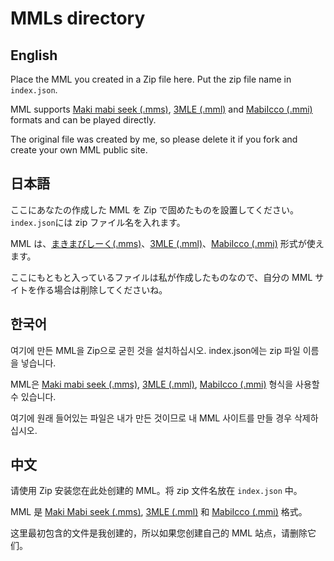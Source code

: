 # MMLs directory

## English

Place the MML you created in a Zip file here. Put the zip file name in `index.json`.

MML supports [Maki mabi seek (.mms)](https://web.archive.org/web/20190331144512/http://www.geocities.jp/makimabi/), [3MLE (.mml)](http://3ml.jp/) and [MabiIcco (.mmi)](https://github.com/fourthline/mmlTools) formats and can be played directly.

The original file was created by me, so please delete it if you fork and create your own MML public site.

## 日本語

ここにあなたの作成した MML を Zip で固めたものを設置してください。`index.json`には zip ファイル名を入れます。

MML は、[まきまびしーく(.mms)](https://web.archive.org/web/20190331144512/http://www.geocities.jp/makimabi/)、[3MLE (.mml)](http://3ml.jp/)、[MabiIcco (.mmi)](https://github.com/fourthline/mmlTools) 形式が使えます。

ここにもともと入っているファイルは私が作成したものなので、自分の MML サイトを作る場合は削除してくださいね。

## 한국어

여기에 만든 MML을 Zip으로 굳힌 것을 설치하십시오. index.json에는 zip 파일 이름을 넣습니다.

MML은 [Maki mabi seek (.mms)](https://web.archive.org/web/20190331144512/http://www.geocities.jp/makimabi/), [3MLE (.mml)](http://3ml.jp/), [MabiIcco (.mmi)](https://github.com/fourthline/mmlTools) 형식을 사용할 수 있습니다.

여기에 원래 들어있는 파일은 내가 만든 것이므로 내 MML 사이트를 만들 경우 삭제하십시오.

## 中文

请使用 Zip 安装您在此处创建的 MML。将 zip 文件名放在 `index.json` 中。

MML 是 [Maki Mabi seek (.mms)](https://web.archive.org/web/20190331144512/http://www.geocities.jp/makimabi/), [3MLE (.mml)](您可以使用http://3ml.jp/) 和 [MabiIcco (.mmi)](https://github.com/fourthline/mmlTools) 格式。

这里最初包含的文件是我创建的，所以如果您创建自己的 MML 站点，请删除它们。
